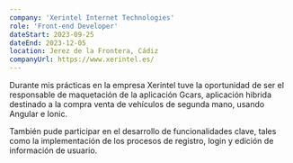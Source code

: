 ```yaml
---
company: 'Xerintel Internet Technologies'
role: 'Front-end Developer'
dateStart: 2023-09-25
dateEnd: 2023-12-05
location: Jerez de la Frontera, Cádiz
companyUrl: https://www.xerintel.es/
---
```


Durante mis prácticas en la empresa Xerintel tuve la oportunidad de ser el responsable de maquetación de la aplicación Gcars, aplicación hibrida destinado a la compra venta de vehículos de segunda mano, usando Angular e Ionic.

También pude participar en el desarrollo de funcionalidades clave, tales como la implementación de los procesos de registro, login y edición de información de usuario.
